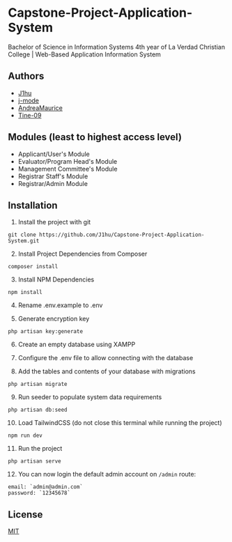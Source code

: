 # Capstone-Project-Application-System
Bachelor of Science in Information Systems 4th year of La Verdad Christian College | Web-Based Application Information System

## Authors
- [J1hu](https://www.github.com/J1hu)
- [j-mode](https://www.github.com/j-mode)
- [AndreaMaurice](https://www.github.com/AndreaMaurice)
- [Tine-09](https://github.com/Tine-09)

## Modules (least to highest access level)
- Applicant/User's Module
- Evaluator/Program Head's Module
- Management Committee's Module
- Registrar Staff's Module
- Registrar/Admin Module

## Installation

1. Install the project with git
```
git clone https://github.com/J1hu/Capstone-Project-Application-System.git
```

2. Install Project Dependencies from Composer
```
composer install 
```

3. Install NPM Dependencies
```
npm install 
```

4. Rename .env.example to .env

5. Generate encryption key
```
php artisan key:generate
```

6. Create an empty database using XAMPP

7. Configure the .env file to allow connecting with the database

8. Add the tables and contents of your database with migrations 
```
php artisan migrate
```

9. Run seeder to populate system data requirements
```
php artisan db:seed
```

10. Load TailwindCSS (do not close this terminal while running the project)
```
npm run dev
```

11. Run the project
```
php artisan serve
```

12. You can now login the default admin account on `/admin` route:
```
email: `admin@admin.com`
password: `12345678`
```

## License
[MIT](https://choosealicense.com/licenses/mit/)

